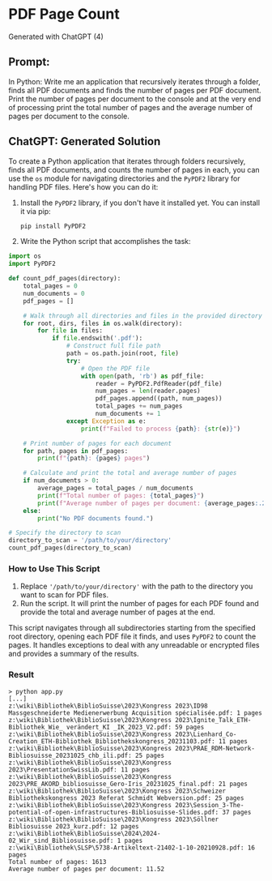 
# PDF Page Count 

Generated with ChatGPT (4)

## Prompt: 
In Python: Write me an application that recursively iterates through a folder, finds all PDF documents and finds the number of pages per PDF document. Print the number of pages per document to the console and at the very end of processing print the total number of pages and the average number of pages per document to the console.

## ChatGPT: Generated Solution

To create a Python application that iterates through folders recursively, finds all PDF documents, and counts the number of pages in each, you can use the `os` module for navigating directories and the `PyPDF2` library for handling PDF files. Here's how you can do it:

1. Install the `PyPDF2` library, if you don't have it installed yet. You can install it via pip:
   ```bash
   pip install PyPDF2
   ```

2. Write the Python script that accomplishes the task:

```python
import os
import PyPDF2

def count_pdf_pages(directory):
    total_pages = 0
    num_documents = 0
    pdf_pages = []

    # Walk through all directories and files in the provided directory
    for root, dirs, files in os.walk(directory):
        for file in files:
            if file.endswith('.pdf'):
                # Construct full file path
                path = os.path.join(root, file)
                try:
                    # Open the PDF file
                    with open(path, 'rb') as pdf_file:
                        reader = PyPDF2.PdfReader(pdf_file)
                        num_pages = len(reader.pages)
                        pdf_pages.append((path, num_pages))
                        total_pages += num_pages
                        num_documents += 1
                except Exception as e:
                    print(f"Failed to process {path}: {str(e)}")

    # Print number of pages for each document
    for path, pages in pdf_pages:
        print(f"{path}: {pages} pages")

    # Calculate and print the total and average number of pages
    if num_documents > 0:
        average_pages = total_pages / num_documents
        print(f"Total number of pages: {total_pages}")
        print(f"Average number of pages per document: {average_pages:.2f}")
    else:
        print("No PDF documents found.")

# Specify the directory to scan
directory_to_scan = '/path/to/your/directory'
count_pdf_pages(directory_to_scan)
```

### How to Use This Script

1. Replace `'/path/to/your/directory'` with the path to the directory you want to scan for PDF files.
2. Run the script. It will print the number of pages for each PDF found and provide the total and average number of pages at the end.

This script navigates through all subdirectories starting from the specified root directory, opening each PDF file it finds, and uses `PyPDF2` to count the pages. It handles exceptions to deal with any unreadable or encrypted files and provides a summary of the results.

### Result
```
> python app.py
[...]
z:\wiki\Bibliothek\BiblioSuisse\2023\Kongress 2023\ID98 Massgeschneiderte Medienerwerbung Acquisition spécialisée.pdf: 1 pages
z:\wiki\Bibliothek\BiblioSuisse\2023\Kongress 2023\Ignite_Talk_ETH-Bibliothek_Wie_ verändert_KI _IK_2023_V2.pdf: 59 pages
z:\wiki\Bibliothek\BiblioSuisse\2023\Kongress 2023\Lienhard_Co-Creation_ETH-Bibliothek_Bibliothekskongress_20231103.pdf: 11 pages
z:\wiki\Bibliothek\BiblioSuisse\2023\Kongress 2023\PRAE_RDM-Network-Bibliosuisse_20231025_chb_ili.pdf: 25 pages
z:\wiki\Bibliothek\BiblioSuisse\2023\Kongress 2023\PresentationSwissLib.pdf: 11 pages
z:\wiki\Bibliothek\BiblioSuisse\2023\Kongress 2023\PRE_AKORD_bibliosuisse_Gero-Iris_20231025_final.pdf: 21 pages
z:\wiki\Bibliothek\BiblioSuisse\2023\Kongress 2023\Schweizer Bibliothekskongress 2023 Referat Schmidt Webversion.pdf: 25 pages
z:\wiki\Bibliothek\BiblioSuisse\2023\Kongress 2023\Session_3-The-potential-of-open-infrastructures-Bibliosuisse-Slides.pdf: 37 pages
z:\wiki\Bibliothek\BiblioSuisse\2023\Kongress 2023\Söllner Bibliosuisse 2023_kurz.pdf: 12 pages
z:\wiki\Bibliothek\BiblioSuisse\2024\2024-02_Wir_sind_Bibliosuisse.pdf: 1 pages
z:\wiki\Bibliothek\SLSP\5738-Artikeltext-21402-1-10-20210928.pdf: 16 pages
Total number of pages: 1613
Average number of pages per document: 11.52
```